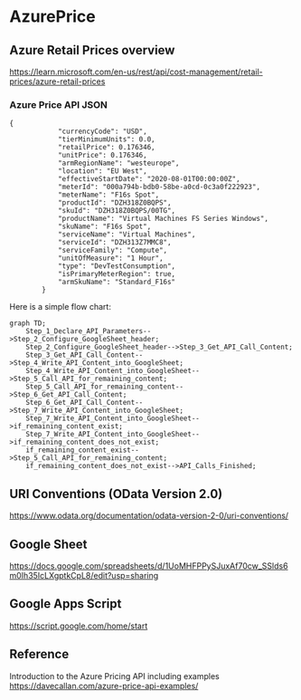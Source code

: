 # AzurePrice
## Azure Retail Prices overview
https://learn.microsoft.com/en-us/rest/api/cost-management/retail-prices/azure-retail-prices

### Azure Price API JSON
```
{
            "currencyCode": "USD",
            "tierMinimumUnits": 0.0,
            "retailPrice": 0.176346,
            "unitPrice": 0.176346,
            "armRegionName": "westeurope",
            "location": "EU West",
            "effectiveStartDate": "2020-08-01T00:00:00Z",
            "meterId": "000a794b-bdb0-58be-a0cd-0c3a0f222923",
            "meterName": "F16s Spot",
            "productId": "DZH318Z0BQPS",
            "skuId": "DZH318Z0BQPS/00TG",
            "productName": "Virtual Machines FS Series Windows",
            "skuName": "F16s Spot",
            "serviceName": "Virtual Machines",
            "serviceId": "DZH313Z7MMC8",
            "serviceFamily": "Compute",
            "unitOfMeasure": "1 Hour",
            "type": "DevTestConsumption",
            "isPrimaryMeterRegion": true,
            "armSkuName": "Standard_F16s"
        }
```
Here is a simple flow chart:

```mermaid
graph TD;
    Step_1_Declare_API_Parameters-->Step_2_Configure_GoogleSheet_header;    
    Step_2_Configure_GoogleSheet_header-->Step_3_Get_API_Call_Content;  
    Step_3_Get_API_Call_Content-->Step_4_Write_API_Content_into_GoogleSheet;  
    Step_4_Write_API_Content_into_GoogleSheet-->Step_5_Call_API_for_remaining_content;    
    Step_5_Call_API_for_remaining_content-->Step_6_Get_API_Call_Content;  
    Step_6_Get_API_Call_Content-->Step_7_Write_API_Content_into_GoogleSheet;     
    Step_7_Write_API_Content_into_GoogleSheet-->if_remaining_content_exist; 
    Step_7_Write_API_Content_into_GoogleSheet-->if_remaining_content_does_not_exist;
    if_remaining_content_exist-->Step_5_Call_API_for_remaining_content; 
    if_remaining_content_does_not_exist-->API_Calls_Finished; 
```


## URI Conventions (OData Version 2.0)
https://www.odata.org/documentation/odata-version-2-0/uri-conventions/


## Google Sheet
https://docs.google.com/spreadsheets/d/1UoMHFPPySJuxAf70cw_SSlds6m0Ih35IcLXgptkCpL8/edit?usp=sharing

## Google Apps Script
https://script.google.com/home/start

## Reference
Introduction to the Azure Pricing API including examples
https://davecallan.com/azure-price-api-examples/
